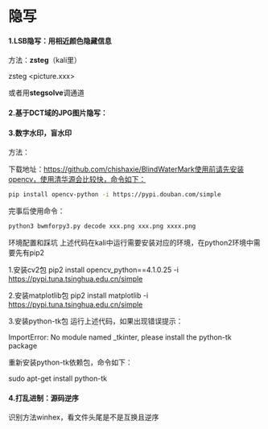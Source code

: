 # 隐写

#### 1.LSB隐写：用相近颜色隐藏信息

方法：**zsteg**（kali里） 

zsteg <picture.xxx>

或者用**stegsolve**调通道

#### 2.基于DCT域的JPG图片隐写：

#### 3.数字水印，盲水印

方法：

下载地址：https://github.com/chishaxie/BlindWaterMark使用前请先安装opencv，使用清华源会比较快，命令如下：

```bash
pip install opencv-python -i https://pypi.douban.com/simple
```

完事后使用命令：

```bash
python3 bwmforpy3.py decode xxx.png xxx.png xxxx.png
```

环境配置和踩坑
上述代码在kali中运行需要安装对应的环境，在python2环境中需要先有pip2

1.安装cv2包
pip2 install opencv_python==4.1.0.25 -i https://pypi.tuna.tsinghua.edu.cn/simple

2.安装matplotlib包
pip2 install matplotlib -i https://pypi.tuna.tsinghua.edu.cn/simple

3.安装python-tk包
运行上述代码，如果出现错误提示：

ImportError: No module named _tkinter, please install the python-tk package

重新安装python-tk依赖包，命令如下：

sudo apt-get install python-tk 

#### **4.打乱进制：源码逆序**

识别方法winhex，看文件头尾是不是互换且逆序

